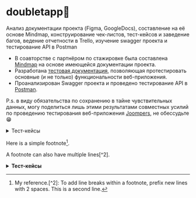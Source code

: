 # doubletapp🤘
Анализ документации проекта (Figma, GoogleDocs), составление на её основе Mindmap, конструирование чек-листов, тест-кейсов и заведение багов, ведение отчетности в Trello, изучение swagger проекта и тестирование API в Postman
<ul>
<li>  В соавторстве с партнёром по стажировке была составлена <a href="https://miro.com/app/board/uXjVN7DDAOk=/?share_link_id=757449914350">Mindmap</a> на основе имеющейся документации проекта. </li> 
<li>  Разработана <a href="https://docs.google.com/spreadsheets/d/1uY7qUu1XAoKXNG6wd3uW6qfrXwS26IECWxh-r2KhdS4/edit?usp=sharing">тестовая документация</a>, позволяющая протестировать основные (и не только) функциональности веб-приложения. </li> 
<li>  Проанализирован Swagger проекта и проведено тестирование API в <a href="https://www.postman.com/security-astronomer-72485128/workspace/joompers/collection/29368662-2102a070-e55d-4c2b-95c6-ae788fda7050?action=share&creator=29368662">Postman</a>.</li> 
</ul>

P.s. в виду обязательства по сохранению в тайне чувствительных данных, могу поделиться лишь этими результатами совместных усилий по проведению тестирования веб-приложения <a href="https://www.joompers.com/">Joompers</a>, не обессудьте😁 

<details>
<summary>Тест-кейсы</summary>

| ID | Заголовок | Предусловия | Тестовые данные | Шаги | Ожидаемый результат |
|:--:|:---------:|:------------:|:---------------:|:----:|:-------------------:|
| 1  | Пример    | Пример       | Пример          | 1. Первый шаг<br>2. Второй шаг<br>3. Третий шаг | Пример              |
| 2  | Пример    | Пример       | Пример          | 1. Первый шаг<br>2. Второй шаг<br>3. Третий шаг | Пример              |
| ...| ...       | ...          | ...             | ...  | ...                 |

</details>

Here is a simple footnote[^1].

A footnote can also have multiple lines[^2].

[^1]: My reference.[^2]: To add line breaks within a footnote, prefix new lines with 2 spaces.
  This is a second line.
  
<details>
<summary><b>Тест-кейсы</b></summary>
<table>
  <tr style="background-color: #e6f9e6;"> <!-- Светло-зеленый фон для заголовочной строки -->
    <th>ID</th>
    <th>Заголовок</th>
    <th>Предусловия</th>
    <th>Тестовые данные</th>
    <th>Шаги</th>
    <th>Ожидаемый результат</th>
  </tr>
  <tr>
    <td align="center">1</td>
    <td align="center">Пример</td>
    <td align="center">Пример</td>
    <td align="center">Пример</td>
    <td align="center">
      <ol>
        <li>Первый шаг</li>
        <li>Второй шаг</li>
        <li>Третий шаг</li>
      </ol>
    </td>
    <td align="center">Пример</td>
  </tr>
  <tr>
    <td align="center">2</td>
    <td align="center">...</td>
    <td align="center">...</td>
    <td align="center">...</td>
    <td align="center">...</td>
    <td align="center">...</td>
  </tr>
  <!-- Добавьте дополнительные строки по мере необходимости -->
</table>
</details>
